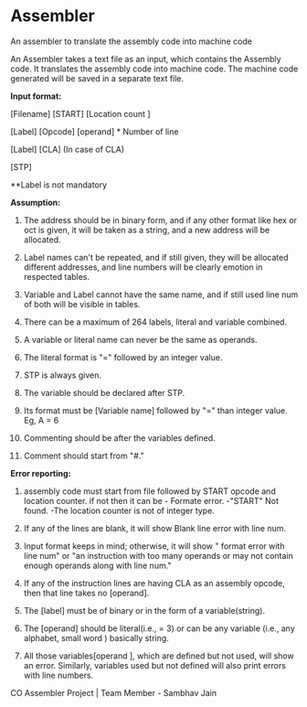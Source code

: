 # Assembler
An assembler to translate the assembly code into machine code

An Assembler takes a text file as an input, which contains the Assembly code. It translates the assembly code into machine code. The machine code generated will be saved in a separate text file.

**Input format:**

[Filename] [START] [Location count ]

[Label] [Opcode] [operand] * Number of line

[Label] [CLA] (In case of CLA)

[STP]

**Label is not mandatory

**Assumption:**

1. The address should be in binary form, and if any other format like hex or oct is given, it will be taken as a string, and a new address will be allocated. 
    
2.  Label names can't be repeated, and if still given, they will be allocated different addresses, and line numbers will be clearly emotion in respected tables.
   
3. Variable and Label cannot have the same name, and if still used line num of both will be visible in tables.
    
4. There can be a maximum of 264 labels, literal and variable combined.
    
5. A variable or literal name can never be the same as operands.
    
6. The literal format is "=" followed by an integer value.
    
7. STP is always given.
    
8. The variable should be declared after STP.
    
9. Its format must be [Variable name] followed by "=" than integer value. Eg, A = 6
    
10. Commenting should be after the variables defined.
     
11. Comment should start from "#."

**Error reporting:**

1. assembly code must start from file followed by START opcode and location counter. if not then it can be
       - Formate error.
       -"START" Not found.
        -The location counter is not of integer type.

2. If any of the lines are blank, it will show Blank line error with line num.

3. Input format keeps in mind; otherwise, it will show " format error with line num" or "an instruction with   too many operands or may not contain enough operands along with line num."

4. If any of the instruction lines are having CLA as an assembly opcode, then that line takes no [operand].

5. The [label] must be of binary or in the form of a variable(string).

6. The [operand] should be literal(i.e., = 3) or can be any variable (i.e., any alphabet, small word ) basically string.

7. All those variables[operand ], which are defined but not used, will show an error. Similarly, variables used but not defined will also print errors with line numbers.



CO Assembler Project | Team Member - Sambhav Jain
